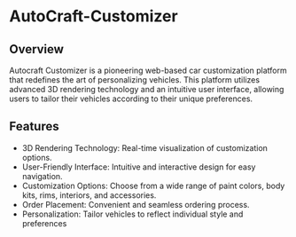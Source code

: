 # AutoCraft-Customizer
## Overview
Autocraft Customizer is a pioneering web-based car customization platform that redefines the art of personalizing vehicles. This platform utilizes advanced 3D rendering technology and an intuitive user interface, allowing users to tailor their vehicles according to their unique preferences.

## Features
- 3D Rendering Technology: Real-time visualization of customization options.
- User-Friendly Interface: Intuitive and interactive design for easy navigation.
- Customization Options: Choose from a wide range of paint colors, body kits, rims, interiors, and accessories.
- Order Placement: Convenient and seamless ordering process.
- Personalization: Tailor vehicles to reflect individual style and preferences
